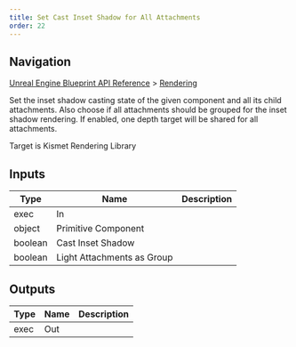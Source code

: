 ```yaml
---
title: Set Cast Inset Shadow for All Attachments
order: 22
---
```

## Navigation

[Unreal Engine Blueprint API Reference](https://dev.epicgames.com/documentation/en-us/unreal-engine/BlueprintAPI) > [Rendering](https://dev.epicgames.com/documentation/en-us/unreal-engine/BlueprintAPI/Rendering)

Set the inset shadow casting state of the given component and all its child attachments.
Also choose if all attachments should be grouped for the inset shadow rendering. If enabled, one depth target will be shared for all attachments.

Target is Kismet Rendering Library

## Inputs

| Type | Name | Description |
| --- | --- | --- |
| exec | In |  |
| object | Primitive Component |  |
| boolean | Cast Inset Shadow |  |
| boolean | Light Attachments as Group |  |

## Outputs

| Type | Name | Description |
| --- | --- | --- |
| exec | Out |  |
